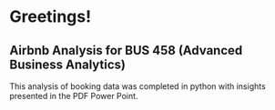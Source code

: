 # Greetings!
## Airbnb Analysis for BUS 458 (Advanced Business Analytics)

This analysis of booking data was completed in python with insights presented in the PDF Power Point.
